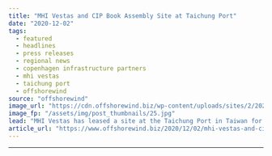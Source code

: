 ```yaml
---
title: "MHI Vestas and CIP Book Assembly Site at Taichung Port"
date: "2020-12-02"
tags: 
  - featured
  - headlines
  - press releases
  - regional news
  - copenhagen infrastructure partners
  - mhi vestas
  - taichung port
  - offshorewind
source: "offshorewind"
image_url: "https://cdn.offshorewind.biz/wp-content/uploads/sites/2/2020/12/02115004/MHI-Vestas-and-CIP-Book-Assembly-Space-at-Taichung-Port.jpg"
image_fp: "/assets/img/post_thumbnails/25.jpg"
lead: "MHI Vestas has leased a site at the Taichung Port in Taiwan for assembly"
article_url: "https://www.offshorewind.biz/2020/12/02/mhi-vestas-and-cip-book-assembly-site-at-taichung-port/"
---
```


---
